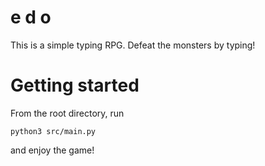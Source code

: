 # e d o

This is a simple typing RPG. Defeat the monsters by typing!

# Getting started

From the root directory, run

    python3 src/main.py

and enjoy the game!
